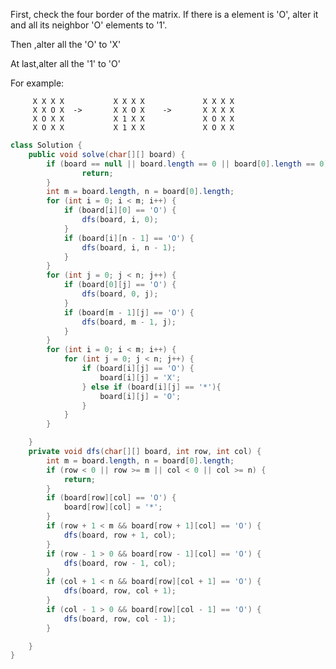 First, check the four border of the matrix. If there is a element is
'O', alter it and all its neighbor 'O' elements to '1'.

Then ,alter all the 'O' to 'X'

At last,alter all the '1' to 'O'

For example:

         X X X X           X X X X             X X X X
         X X O X  ->       X X O X    ->       X X X X
         X O X X           X 1 X X             X O X X
         X O X X           X 1 X X             X O X X
```java
class Solution {
    public void solve(char[][] board) {
        if (board == null || board.length == 0 || board[0].length == 0) {
	            return;
        }
        int m = board.length, n = board[0].length;
        for (int i = 0; i < m; i++) {
            if (board[i][0] == 'O') {
                dfs(board, i, 0);
            }
            if (board[i][n - 1] == 'O') {
                dfs(board, i, n - 1);
            }
        }
        for (int j = 0; j < n; j++) {
            if (board[0][j] == 'O') {
                dfs(board, 0, j);
            }
            if (board[m - 1][j] == 'O') {
                dfs(board, m - 1, j);
            }
        }
        for (int i = 0; i < m; i++) {
            for (int j = 0; j < n; j++) {
                if (board[i][j] == 'O') {
                    board[i][j] = 'X';
                } else if (board[i][j] == '*'){
                    board[i][j] = 'O';
                }
            }
        }

    }
    private void dfs(char[][] board, int row, int col) {
        int m = board.length, n = board[0].length;
        if (row < 0 || row >= m || col < 0 || col >= n) {
            return;
        }
        if (board[row][col] == 'O') {
            board[row][col] = '*';
        }
        if (row + 1 < m && board[row + 1][col] == 'O') {
            dfs(board, row + 1, col);
        }
        if (row - 1 > 0 && board[row - 1][col] == 'O') {
            dfs(board, row - 1, col);
        }
        if (col + 1 < n && board[row][col + 1] == 'O') {
            dfs(board, row, col + 1);
        }
        if (col - 1 > 0 && board[row][col - 1] == 'O') {
            dfs(board, row, col - 1);
        }

    }
}
```
